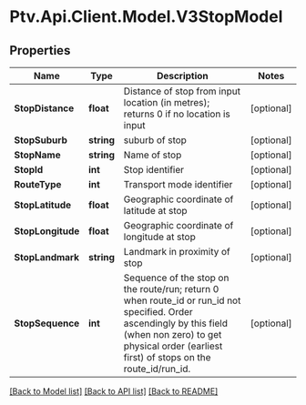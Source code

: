 # Ptv.Api.Client.Model.V3StopModel

## Properties

Name | Type | Description | Notes
------------ | ------------- | ------------- | -------------
**StopDistance** | **float** | Distance of stop from input location (in metres); returns 0 if no location is input | [optional] 
**StopSuburb** | **string** | suburb of stop | [optional] 
**StopName** | **string** | Name of stop | [optional] 
**StopId** | **int** | Stop identifier | [optional] 
**RouteType** | **int** | Transport mode identifier | [optional] 
**StopLatitude** | **float** | Geographic coordinate of latitude at stop | [optional] 
**StopLongitude** | **float** | Geographic coordinate of longitude at stop | [optional] 
**StopLandmark** | **string** | Landmark in proximity of stop | [optional] 
**StopSequence** | **int** | Sequence of the stop on the route/run; return 0 when route_id or run_id not specified. Order ascendingly by this field (when non zero) to get physical order (earliest first) of stops on the route_id/run_id. | [optional] 

[[Back to Model list]](../README.md#documentation-for-models) [[Back to API list]](../README.md#documentation-for-api-endpoints) [[Back to README]](../README.md)

